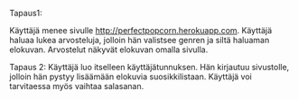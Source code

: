 Tapaus1:

Käyttäjä menee sivulle http://perfectpopcorn.herokuapp.com. Käyttäjä haluaa lukea arvosteluja,
jolloin hän valistsee genren ja siltä haluaman elokuvan. Arvostelut näkyvät elokuvan omalla sivulla.

Tapaus 2:
Käyttäjä luo itselleen käyttäjätunnuksen. Hän kirjautuu sivustolle, jolloin hän pystyy 
lisäämään elokuvia suosikkilistaan. Käyttäjä voi tarvitaessa myös vaihtaa salasanan.